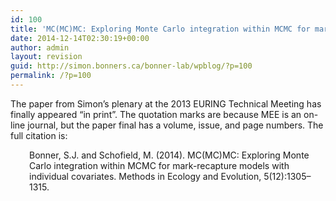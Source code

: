 ```yaml
---
id: 100
title: 'MC(MC)MC: Exploring Monte Carlo integration within MCMC for mark-recapture models with individual covariates.'
date: 2014-12-14T02:30:19+00:00
author: admin
layout: revision
guid: http://simon.bonners.ca/bonner-lab/wpblog/?p=100
permalink: /?p=100
---
```

The paper from Simon&#8217;s plenary at the 2013 EURING Technical Meeting has finally appeared &#8220;in print&#8221;. The quotation marks are because MEE is an on-line journal, but the paper final has a volume, issue, and page numbers. The full citation is:

<p style="padding-left: 30px;">
  Bonner, S.J. and Schofield, M. (2014). MC(MC)MC: Exploring Monte Carlo integration within MCMC for mark-recapture models with individual covariates. Methods in Ecology and Evolution, 5(12):1305–1315.
</p>